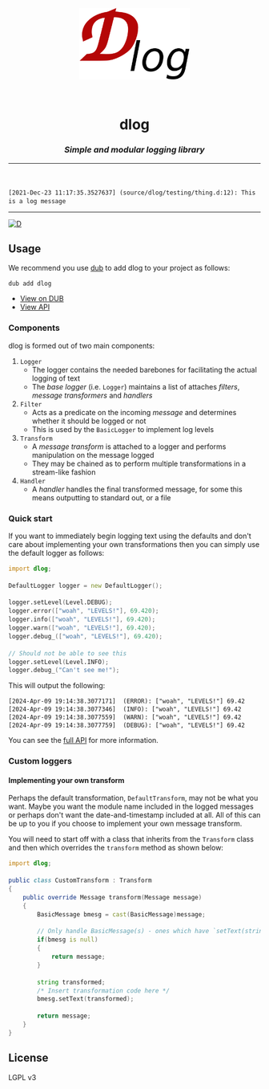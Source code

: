 <p align="center">
<img src="branding/logo.png" width=220>
</p>

<br>

<h1 align="center">dlog</h1>

<h3 align="center"><i><b>Simple and modular logging library</i></b></h3>

---

<br>
<br


`[2021-Dec-23 11:17:35.3527637]	(source/dlog/testing/thing.d:12): This is a log message`

---
    
[![D](https://github.com/deavmi/dlog/actions/workflows/d.yml/badge.svg)](https://github.com/deavmi/dlog/actions/workflows/d.yml)

## Usage

We recommend you use [dub](http://code.dlang.org) to add dlog to your project as follows:

```
dub add dlog
```

* [View on DUB](https://code.dlang.org/packages/dlog)
* [View API](https://dlog.dpldocs.info/)

### Components

dlog is formed out of two main components:

1. `Logger`
	* The logger contains the needed barebones for facilitating the actual logging of text
	* The _base logger_ (i.e. `Logger`) maintains a list of attaches _filters_, _message transformers_ and _handlers_
2. `Filter`
	* Acts as a predicate on the incoming _message_ and determines whether it should be logged or not
	* This is used by the `BasicLogger` to implement log levels
3. `Transform`
	* A _message transform_ is attached to a logger and performs manipulation on the message logged
	* They may be chained as to perform multiple transformations in a stream-like fashion
4. `Handler`
	* A _handler_ handles the final transformed message, for some this means outputting to standard out, or a file

### Quick start

If you want to immediately begin logging text using the defaults and don't care about implementing your own transformations then you can 
simply use the default logger as follows:

```d
import dlog;

DefaultLogger logger = new DefaultLogger();

logger.setLevel(Level.DEBUG);
logger.error(["woah", "LEVELS!"], 69.420);
logger.info(["woah", "LEVELS!"], 69.420);
logger.warn(["woah", "LEVELS!"], 69.420);
logger.debug_(["woah", "LEVELS!"], 69.420);

// Should not be able to see this
logger.setLevel(Level.INFO);
logger.debug_("Can't see me!");
```

This will output the following:

```
[2024-Apr-09 19:14:38.3077171]  (ERROR): ["woah", "LEVELS!"] 69.42
[2024-Apr-09 19:14:38.3077346]  (INFO): ["woah", "LEVELS!"] 69.42
[2024-Apr-09 19:14:38.3077559]  (WARN): ["woah", "LEVELS!"] 69.42
[2024-Apr-09 19:14:38.3077759]  (DEBUG): ["woah", "LEVELS!"] 69.42
```

You can see the [full API](https://dlog.dpldocs.info/) for more information.

### Custom loggers

#### Implementing your own transform

Perhaps the default transformation, `DefaultTransform`, may not be what you want. Maybe you want the module name included in the logged
messages or perhaps don't want the date-and-timestamp included at all. All of this can be up to you if you choose to implement your own
message transform.

You will need to start off with a class that inherits from the `Transform` class and then which overrides the `transform` method as shown below:

```d
import dlog;

public class CustomTransform : Transform
{
	public override Message transform(Message message)
	{
		BasicMessage bmesg = cast(BasicMessage)message;
		
		// Only handle BasicMessage(s) - ones which have `setText(string)`
		if(bmesg is null)
		{
			return message;
		}

		string transformed;
		/* Insert transformation code here */
		bmesg.setText(transformed);

		return message;
	}
}
```

## License

LGPL v3
